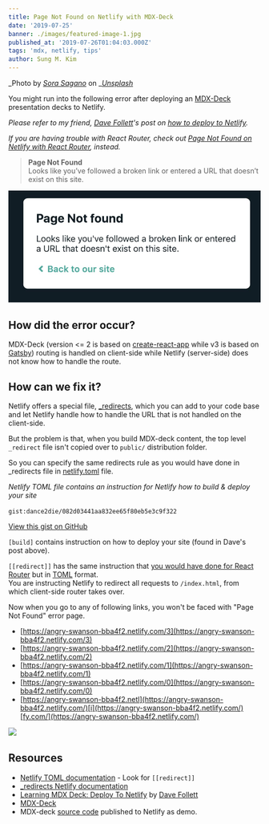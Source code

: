 ```yaml
---
title: Page Not Found on Netlify with MDX-Deck
date: '2019-07-25'
banner: ./images/featured-image-1.jpg
published_at: '2019-07-26T01:04:03.000Z'
tags: 'mdx, netlify, tips'
author: Sung M. Kim
---
```


_Photo by _[_Sora Sagano_](https://unsplash.com/@s_sagano?utm_source=unsplash&utm_medium=referral&utm_content=creditCopyText)_ on _[_Unsplash_](https://unsplash.com/search/photos/deck?utm_source=unsplash&utm_medium=referral&utm_content=creditCopyText)

You might run into the following error after deploying an [MDX-Deck](https://github.com/jxnblk/mdx-deck) presentation decks to Netlify.

_Please refer to my friend, [Dave Follett](https://twitter.com/davefollett)'s post on_ [_how to deploy to Netlify_](https://davefollett.io/2019/05/20/mdx-deck-deploy-to-netlify/)_._

_If you are having trouble with React Router, check out_ [_Page Not Found on Netlify with React Router_](https://www.slightedgecoder.com/2018/12/18/page-not-found-on-netlify-with-react-router/)_, instead._

> **Page Not Found**  
> Looks like you’ve followed a broken link or entered a URL that doesn’t exist on this site.

![](./images/page-not-found.jpg)

## How did the error occur?

MDX-Deck (version <= 2 is based on [create-react-app](https://facebook.github.io/create-react-app/) while v3 is based on [Gatsby](https://www.gatsbyjs.org/)) routing is handled on client-side while Netlify (server-side) does not know how to handle the route.

## How can we fix it?

Netlify offers a special file, [\_redirects](https://www.netlify.com/docs/redirects/), which you can add to your code base and let Netlify handle how to handle the URL that is not handled on the client-side.

But the problem is that, when you build MDX-deck content, the top level `_redirect` file isn't copied over to `public/` distribution folder.

So you can specify the same redirects rule as you would have done in \_redirects file in [netlify.toml](https://www.netlify.com/docs/netlify-toml-reference/) file.

_Netlify TOML file contains an instruction for Netlify how to build & deploy your site_

``gist:dance2die/082d03441aa832ee65f80eb5e3c9f322``

<a href="https://gist.github.com/dance2die/082d03441aa832ee65f80eb5e3c9f322">View this gist on GitHub</a>

`[build]` contains instruction on how to deploy your site (found in Dave's post above).

`[[redirect]]` has the same instruction that [you would have done for React Router](https://www.slightedgecoder.com/2018/12/18/page-not-found-on-netlify-with-react-router/) but in [TOML](https://github.com/toml-lang/toml) format.  
You are instructing Netlify to redirect all requests to `/index.html`, from which client-side router takes over.

Now when you go to any of following links, you won't be faced with "Page Not Found" error page.

- [https://angry-swanson-bba4f2.netlify.com/3](https://angry-swanson-bba4f2.netlify.com/3)
- [https://angry-swanson-bba4f2.netlify.com/2](https://angry-swanson-bba4f2.netlify.com/2)
- [https://angry-swanson-bba4f2.netlify.com/1](https://angry-swanson-bba4f2.netlify.com/1)
- [https://angry-swanson-bba4f2.netlify.com/0](https://angry-swanson-bba4f2.netlify.com/0)
- [https://angry-swanson-bba4f2.netl](https://angry-swanson-bba4f2.netlify.com/)[i](https://angry-swanson-bba4f2.netlify.com/)[fy.com/](https://angry-swanson-bba4f2.netlify.com/)

![](https://i1.wp.com/www.slightedgecoder.com/wp-content/uploads/2019/07/TaJjnUntZM.gif?fit=1024%2C627&ssl=1)

## Resources

- [Netlify TOML documentation](https://www.netlify.com/docs/netlify-toml-reference/#getting-started) - Look for `[[redirect]]`
- [\_redirects Netlify documentation](https://www.netlify.com/docs/redirects/#history-pushstate-and-single-page-apps) 
- [Learning MDX Deck: Deploy To Netlify](https://davefollett.io/2019/05/20/mdx-deck-deploy-to-netlify/) by [Dave Follett](https://twitter.com/davefollett)
- [MDX-Deck](https://github.com/jxnblk/mdx-deck)
- MDX-deck [source code](https://github.com/dance2die/demo.mdx-error-on-windows10) published to Netlify as demo.

